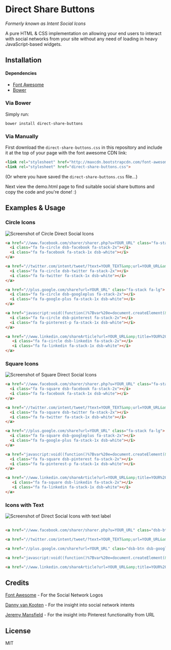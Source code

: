 Direct Share Buttons
===================
*Formerly known as Intent Social Icons*

A pure HTML & CSS implementation on allowing your end users to interact with social networks from your site without any need of loading in heavy JavaScript-based widgets.

## Installation 
#### Dependencies
* [Font Awesome](http://fortawesome.github.io/Font-Awesome/) 
* [Bower](http://bower.io/#install-bower) 

### Via Bower
Simply run:

```
bower install direct-share-buttons
```

### Via Manually

First download the `direct-share-buttons.css` in this repository and include it at the top of your page with the font awesome CDN link:

```html
<link rel="stylesheet" href="http://maxcdn.bootstrapcdn.com/font-awesome/4.3.0/css/font-awesome.min.css">
<link rel="stylesheet" href="direct-share-buttons.css">
```
(Or where you have saved the `direct-share-buttons.css` file...)

Next view the demo.html page to find suitable social share buttons and copy the code and you're done! :) 

## Examples & Usage
### Circle Icons
![Screenshot of Circle Direct Social Icons](http://i.imgur.com/xOxbDm3.png)
```html
<a href="//www.facebook.com/sharer/sharer.php?u=YOUR_URL" class="fa-stack fa-lg">
  <i class="fa fa-circle dsb-facebook fa-stack-2x"></i>
  <i class="fa fa-facebook fa-stack-1x dsb-white"></i>
</a>

<a href="//twitter.com/intent/tweet/?text=YOUR_TEXT&amp;url=YOUR_URL&amp;via=YOUR_TWITTER" class="fa-stack fa-lg">
  <i class="fa fa-circle dsb-twitter fa-stack-2x"></i>
  <i class="fa fa-twitter fa-stack-1x dsb-white"></i>
</a>

<a href="//plus.google.com/share?url=YOUR_URL" class="fa-stack fa-lg">
  <i class="fa fa-circle dsb-googleplus fa-stack-2x"></i>
  <i class="fa fa-google-plus fa-stack-1x dsb-white"></i>
</a>

<a href="javascript:void((function()%7Bvar%20e=document.createElement(&apos;script&apos;);e.setAttribute(&apos;type&apos;,&apos;text/javascript&apos;);e.setAttribute(&apos;charset&apos;,&apos;UTF-8&apos;);e.setAttribute(&apos;src&apos;,&apos;//assets.pinterest.com/js/pinmarklet.js?r=&apos;+Math.random()*99999999);document.body.appendChild(e)%7D)());" class="fa-stack fa-lg">
  <i class="fa fa-circle dsb-pinterest fa-stack-2x"></i>
  <i class="fa fa-pinterest-p fa-stack-1x dsb-white"></i>
</a>

<a href="//www.linkedin.com/shareArticle?url=YOUR_URL&amp;title=YOUR%20TITLE&amp;summary=YOUR%20SUMMARY" class="fa-stack fa-lg">
   <i class="fa fa-circle dsb-linkedin fa-stack-2x"></i>
   <i class="fa fa-linkedin fa-stack-1x dsb-white"></i>
</a>
```
### Square Icons
![Screenshot of Square Direct Social Icons](http://i.imgur.com/nsRLSLp.png)
```html
<a href="//www.facebook.com/sharer/sharer.php?u=YOUR_URL" class="fa-stack fa-lg">
  <i class="fa fa-square dsb-facebook fa-stack-2x"></i>
  <i class="fa fa-facebook fa-stack-1x dsb-white"></i>
</a>

<a href="//twitter.com/intent/tweet/?text=YOUR_TEXT&amp;url=YOUR_URL&amp;via=YOUR_TWITTER" class="fa-stack fa-lg">
  <i class="fa fa-square dsb-twitter fa-stack-2x"></i>
  <i class="fa fa-twitter fa-stack-1x dsb-white"></i>
</a>

<a href="//plus.google.com/share?url=YOUR_URL" class="fa-stack fa-lg">
  <i class="fa fa-square dsb-googleplus fa-stack-2x"></i>
  <i class="fa fa-google-plus fa-stack-1x dsb-white"></i>
</a>

<a href="javascript:void((function()%7Bvar%20e=document.createElement(&apos;script&apos;);e.setAttribute(&apos;type&apos;,&apos;text/javascript&apos;);e.setAttribute(&apos;charset&apos;,&apos;UTF-8&apos;);e.setAttribute(&apos;src&apos;,&apos;//assets.pinterest.com/js/pinmarklet.js?r=&apos;+Math.random()*99999999);document.body.appendChild(e)%7D)());" class="fa-stack fa-lg">
  <i class="fa fa-square dsb-pinterest fa-stack-2x"></i>
  <i class="fa fa-pinterest-p fa-stack-1x dsb-white"></i>
</a>

<a href="//www.linkedin.com/shareArticle?url=YOUR_URL&amp;title=YOUR%20TITLE&amp;summary=YOUR%20SUMMARY" class="fa-stack fa-lg">
   <i class="fa fa-square dsb-linkedin fa-stack-2x"></i>
   <i class="fa fa-linkedin fa-stack-1x dsb-white"></i>
</a>
```

### Icons with Text
![Screenshot of Direct Social Icons with text label](http://i.imgur.com/yVAncsL.png)
```html
 
<a href="//www.facebook.com/sharer/sharer.php?u=YOUR_URL" class="dsb-btn dsb-facebook-bg dsb-white"><i class="fa fa-facebook"></i> Share</a>

<a href="//twitter.com/intent/tweet/?text=YOUR_TEXT&amp;url=YOUR_URL&amp;via=YOUR_TWITTER" class="dsb-btn dsb-twitter-bg dsb-white"><i class="fa fa-twitter"></i> Tweet</a>

<a href="//plus.google.com/share?url=YOUR_URL" class="dsb-btn dsb-googleplus-bg dsb-white"><i class="fa fa-google-plus"></i> Share</a>

<a href="javascript:void((function()%7Bvar%20e=document.createElement(&apos;script&apos;);e.setAttribute(&apos;type&apos;,&apos;text/javascript&apos;);e.setAttribute(&apos;charset&apos;,&apos;UTF-8&apos;);e.setAttribute(&apos;src&apos;,&apos;//assets.pinterest.com/js/pinmarklet.js?r=&apos;+Math.random()*99999999);document.body.appendChild(e)%7D)());" class="dsb-btn dsb-pinterest-bg dsb-white"><i class="fa fa-pinterest-p"></i> Pin It</a>

<a href="//www.linkedin.com/shareArticle?url=YOUR_URL&amp;title=YOUR%20TITLE&amp;summary=YOUR%20SUMMARY" class="dsb-btn dsb-linkedin-bg dsb-white"><i class="fa fa-linkedin"></i> Share</a>
```

## Credits
[Font Awesome](http://fortawesome.github.io/Font-Awesome/) - For the Social Network Logos

[Danny van Kooten](https://dannyvankooten.com/add-plain-html-social-sharing-links-posts/) - For the insight into social network intents

[Jeremy Mansfield](http://www.brandaiddesignco.com/insights/add-a-custom-pinterest-pin-it-button-to-your-website/) - For the insight into Pinterest functionality from URL

## License 
MIT
